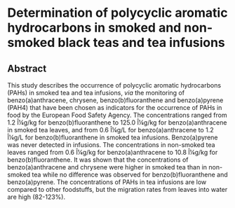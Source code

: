 # Determination of polycyclic aromatic hydrocarbons in smoked and non-smoked black teas and tea infusions

## Abstract

This study describes the occurrence of polycyclic aromatic hydrocarbons (PAHs) in smoked tea and tea infusions, _via_ the monitoring of benzo(a)anthracene, chrysene, benzo(b)fluoranthene and benzo(a)pyrene (PAH4) that have been chosen as indicators for the occurrence of PAHs in food by the European Food Safety Agency. The concentrations ranged from 1.2 Î¼g/kg for benzo(b)fluoranthene to 125.0 Î¼g/kg for benzo(a)anthracene in smoked tea leaves, and from 0.6 Î¼g/L for benzo(a)anthracene to 1.2 Î¼g/L for benzo(b)fluoranthene in smoked tea infusions. Benzo(a)pyrene was never detected in infusions. The concentrations in non-smoked tea leaves ranged from 0.6 Î¼g/kg for benzo(a)anthracene to 10.8 Î¼g/kg for benzo(b)fluoranthene. It was shown that the concentrations of benzo(a)anthracene and chrysene were higher in smoked tea than in non-smoked tea while no difference was observed for benzo(b)fluoranthene and benzo(a)pyrene. The concentrations of PAHs in tea infusions are low compared to other foodstuffs, but the migration rates from leaves into water are high (82-123%).
